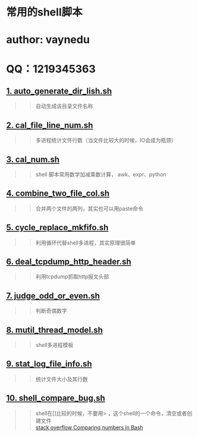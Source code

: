 

常用的shell脚本
===========================
author: vaynedu
===========================
QQ：1219345363
==========================



## [1. auto_generate_dir_lish.sh](https://github.com/lotluck/shell/blob/master/shell_script/auto_generate_dir_lish.sh)
>>自动生成该目录文件名称

## [2. cal_file_line_num.sh](https://github.com/lotluck/shell/blob/master/shell_script/cal_file_line_num.sh)
>>多进程统计文件行数（当文件比较大的时候，IO会成为瓶颈）   
 
## [3. cal_num.sh](https://github.com/lotluck/shell/blob/master/shell_script/cal_num.sh)
>>shell 脚本常用数学加减乘数计算， awk、expr、python
 
## [4. combine_two_file_col.sh](https://github.com/lotluck/shell/blob/master/shell_script/combine_two_file_col.sh)
>>合并两个文件的两列，其实也可以用paste命令

## [5. cycle_replace_mkfifo.sh](https://github.com/lotluck/shell/blob/master/shell_script/cycle_replace_mkfifo.sh)
>>利用循环代替shell多进程，其实原理很简单

## [6. deal_tcpdump_http_header.sh](https://github.com/lotluck/shell/blob/master/shell_script/deal_tcpdump_http_header.sh)
>>利用tcpdump抓取http报文头部

## [7. judge_odd_or_even.sh](https://github.com/lotluck/shell/blob/master/shell_script/judge_odd_or_even.sh)
>>判断奇偶数字

## [8. mutil_thread_model.sh](https://github.com/lotluck/shell/blob/master/shell_script/mutil_thread_model.sh)
>>shell多进程模板

## [9. stat_log_file_info.sh](https://github.com/lotluck/shell/blob/master/shell_script/stat_log_file_info.sh)
>>统计文件大小及其行数

## [10. shell_compare_bug.sh](https://github.com/lotluck/shell/blob/master/shell_script/shell_compare_bug.sh)
>>shell在[]比较的时候，不要用> ，这个shell的一个命令，清空或者创建文件<br>
>>[stack overflow Comparing numbers in Bash](https://stackoverflow.com/questions/18668556/comparing-numbers-in-bash)

